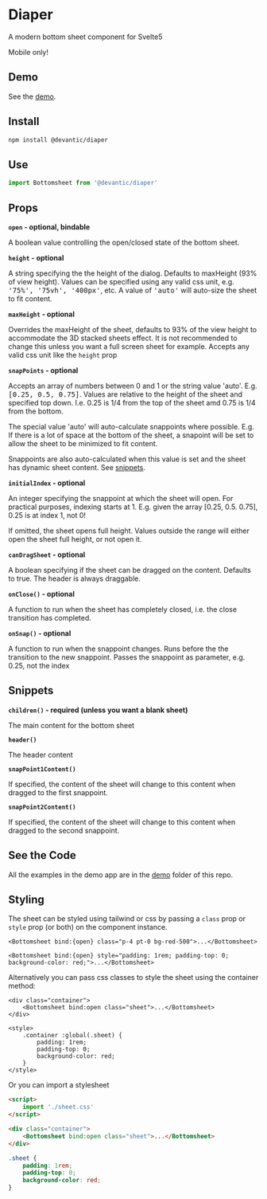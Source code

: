 # Diaper

A modern bottom sheet component for Svelte5

Mobile only!

## Demo

See the [demo](https://diaperbs.vercel.app).

## Install

```sh
npm install @devantic/diaper
```

## Use

```ts
import Bottomsheet from '@devantic/diaper'
```

## Props

**`open` - optional, bindable**

A boolean value controlling the open/closed state of the bottom sheet.

**`height` - optional**

A string specifying the the height of the dialog. Defaults to maxHeight (93% of view height). Values can be specified using any valid css unit, e.g. <kbd>'75%', '75vh', '400px'</kbd>, etc. A value of <kbd>'auto'</kbd> will auto-size the sheet to fit content.

**`maxHeight` - optional**

Overrides the maxHeight of the sheet, defaults to 93% of the view height to accommodate the 3D stacked sheets effect. It is not recommended to change this unless you want a full screen sheet for example. Accepts any valid css unit like the `height` prop

**`snapPoints` - optional**

Accepts an array of numbers between 0 and 1 or the string value <kdb>'auto'</kbd>. E.g. <kbd>[0.25, 0.5, 0.75]</kbd>. Values are relative to the height of the sheet and specified top down. I.e. 0.25 is 1/4 from the top of the sheet amd 0.75 is 1/4 from the bottom.

The special value <kdb>'auto'</kbd> will auto-calculate snappoints where possible. E.g. If there is a lot of space at the bottom of the sheet, a snapoint will be set to allow the sheet to be minimized to fit content.

Snappoints are also auto-calculated when this value is set and the sheet has dynamic sheet content. See [snippets](#snippets).

**`initialIndex` - optional**

An integer specifying the snappoint at which the sheet will open. For practical purposes, indexing starts at 1. E.g. given the array [0.25, 0.5. 0.75], 0.25 is at index 1, not 0!

If omitted, the sheet opens full height. Values outside the range will either open the sheet full height, or not open it.

**`canDragSheet` - optional**

A boolean specifying if the sheet can be dragged on the content. Defaults to true. The header is always draggable.

**`onClose()` - optional**

A function to run when the sheet has completely closed, i.e. the close transition has completed.

**`onSnap()` - optional**

A function to run when the snappoint changes. Runs before the the transition to the new snappoint. Passes the snappoint as parameter, e.g. 0.25, not the index

## Snippets

**`children()` - required (unless you want a blank sheet)**

The main content for the bottom sheet

**`header()`**

The header content

**`snapPoint1Content()`**

If specified, the content of the sheet will change to this content when dragged to the first snappoint.

**`snapPoint2Content()`**

If specified, the content of the sheet will change to this content when dragged to the second snappoint.

## See the Code

All the examples in the demo app are in the [demo](https://github.com/devantic/diaper/tree/main/src/lib/components/demo) folder of this repo.

## Styling

The sheet can be styled using tailwind or css by passing a `class` prop or `style` prop (or both) on the component instance.

```svelte
<Bottomsheet bind:{open} class="p-4 pt-0 bg-red-500">...</Bottomsheet>
```

```svelte
<Bottomsheet bind:{open} style="padding: 1rem; padding-top: 0; background-color: red;">...</Bottomsheet>
```

Alternatively you can pass css classes to style the sheet using the container method:

```svelte
<div class="container">
	<Bottomsheet bind:open class="sheet">...</Bottomsheet>
</div>

<style>
	.container :global(.sheet) {
		padding: 1rem;
		padding-top: 0;
		background-color: red;
	}
</style>
```

Or you can import a stylesheet

```html
<script>
	import './sheet.css'
</script>

<div class="container">
	<Bottomsheet bind:open class="sheet">...</Bottomsheet>
</div>
```

```css
.sheet {
	padding: 1rem;
	padding-top: 0;
	background-color: red;
}
```
